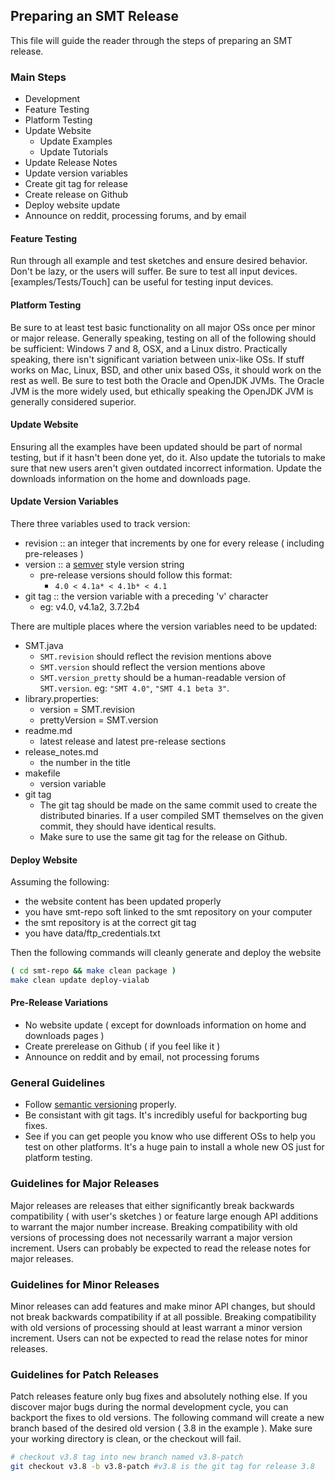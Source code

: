 ## Preparing an SMT Release
This file will guide the reader through the steps of preparing an SMT release.

### Main Steps
 - Development
 - Feature Testing
 - Platform Testing
 - Update Website
	 - Update Examples
	 - Update Tutorials
 - Update Release Notes
 - Update version variables
 - Create git tag for release
 - Create release on Github
 - Deploy website update
 - Announce on reddit, processing forums, and by email

#### Feature Testing
Run through all example and test sketches and ensure desired behavior. Don't be lazy, or the users will suffer. Be sure to test all input devices. [examples/Tests/Touch] can be useful for testing input devices.

#### Platform Testing
Be sure to at least test basic functionality on all major OSs once per minor or major release. Generally speaking, testing on all of the following should be sufficient: Windows 7 and 8, OSX, and a Linux distro. Practically speaking, there isn't significant variation between unix-like OSs. If stuff works on Mac, Linux, BSD, and other unix based OSs, it should work on the rest as well. Be sure to test both the Oracle and OpenJDK JVMs. The Oracle JVM is the more widely used, but ethically speaking the OpenJDK JVM is generally considered superior.

#### Update Website
Ensuring all the examples have been updated should be part of normal testing, but if it hasn't been done yet, do it. Also update the tutorials to make sure that new users aren't given outdated incorrect information. Update the downloads information on the home and downloads page.

#### Update Version Variables
There three variables used to track version:
 - revision :: an integer that increments by one for every release ( including pre-releases )
 - version :: a [semver](http://semver.org/) style version string
	 - pre-release versions should follow this format:
		 - `4.0 < 4.1a* < 4.1b* < 4.1`
 - git tag :: the version variable with a preceding 'v' character
	 - eg: v4.0, v4.1a2, 3.7.2b4

There are multiple places where the version variables need to be updated:
 - SMT.java
	 - `SMT.revision` should reflect the revision mentions above
	 - `SMT.version` should reflect the version mentions above
	 - `SMT.version_pretty` should be a human-readable version of `SMT.version`. eg: `"SMT 4.0"`, `"SMT 4.1 beta 3"`.
 - library.properties:
	 - version = SMT.revision
	 - prettyVersion = SMT.version
 - readme.md
	 - latest release and latest pre-release sections
 - release_notes.md
	 - the number in the title
 - makefile
	 - version variable
 - git tag
	 - The git tag should be made on the same commit used to create the distributed binaries. If a user compiled SMT themselves on the given commit, they should have identical results.
	 - Make sure to use the same git tag for the release on Github.

#### Deploy Website
Assuming the following:
 - the website content has been updated properly
 - you have smt-repo soft linked to the smt repository on your computer
 - the smt repository is at the correct git tag
 - you have data/ftp_credentials.txt

Then the following commands will cleanly generate and deploy the website
```bash
( cd smt-repo && make clean package )
make clean update deploy-vialab
```

#### Pre-Release Variations
 - No website update ( except for downloads information on home and downloads pages )
 - Create prerelease on Github ( if you feel like it )
 - Announce on reddit and by email, not processing forums 

### General Guidelines
 - Follow [semantic versioning](http://semver.org/) properly.
 - Be consistant with git tags. It's incredibly useful for backporting bug fixes.
 - See if you can get people you know who use different OSs to help you test on other platforms. It's a huge pain to install a whole new OS just for platform testing.

### Guidelines for Major Releases
Major releases are releases that either significantly break backwards compatibility ( with user's sketches ) or feature large enough API additions to warrant the major number increase. Breaking compatibility with old versions of processing does not necessarily warrant a major version increment. Users can probably be expected to read the release notes for major releases.

### Guidelines for Minor Releases
Minor releases can add features and make minor API changes, but should not break backwards compatibility if at all possible. Breaking compatibility with old versions of processing should at least warrant a minor version increment. Users can not be expected to read the relase notes for minor releases.

### Guidelines for Patch Releases
Patch releases feature only bug fixes and absolutely nothing else. If you discover major bugs during the normal development cycle, you can backport the fixes to old versions. The following command will create a new branch based of the desired old version ( 3.8 in the example ). Make sure your working directory is clean, or the checkout will fail.
```bash
# checkout v3.8 tag into new branch named v3.8-patch
git checkout v3.8 -b v3.8-patch #v3.8 is the git tag for release 3.8
```
